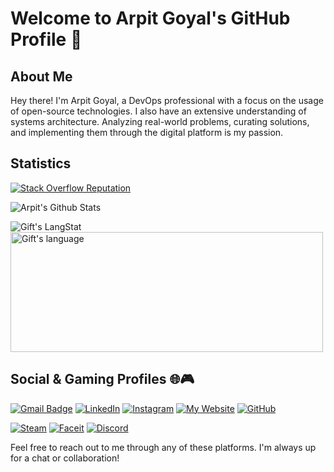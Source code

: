 # Welcome to Arpit Goyal's GitHub Profile 👋

## About Me

Hey there! I'm Arpit Goyal, a DevOps professional with a focus on the usage of open-source technologies. I also have an extensive understanding of systems architecture. Analyzing real-world problems, curating solutions, and implementing them through the digital platform is my passion.


## Statistics

[![Stack Overflow Reputation](https://img.shields.io/stackexchange/stackoverflow/r/4719293?color=orange&label=Reputation&logo=stackoverflow&style=flat-square)](https://stackoverflow.com/users/4719293)

![Arpit's Github Stats](https://github-readme-stats.vercel.app/api?username=argoyal&count_private=true&show_icons=true&include_all_commits=true&theme=light)
<div>
  <img align="center" src="https://github-readme-streak-stats.herokuapp.com/?user=argoyal" alt="Gift's LangStat" />
  <img align="center" src="https://github-readme-stats.vercel.app/api/top-langs?username=argoyal&langs_count=10&show_icons=true&locale=en&layout=compact&theme=light" alt="Gift's language" height="192px"  width="500px"/>
</div>


## Social & Gaming Profiles 🌐🎮

[![Gmail Badge](https://img.shields.io/badge/-Gmail-c14438?style=flat-square&logo=Gmail&logoColor=white&link=mailto:arpitgoyal.iitkgp@gmail.com)](mailto:arpitgoyal.iitkgp@gmail.com) [![LinkedIn](https://img.shields.io/badge/-LinkedIn-0077B5?style=flat&logo=linkedin&logoColor=white)](https://www.linkedin.com/in/arpitgoyalkgp/) [![Instagram](https://img.shields.io/badge/-Instagram-E4405F?style=flat&logo=instagram&logoColor=white)](https://www.instagram.com/_._appy_._) [![My Website](https://img.shields.io/badge/-My%20Website-646464?style=flat&logo=google-chrome&logoColor=white)](https://argoyal.github.io) [![GitHub](https://img.shields.io/badge/-GitHub-313131?style=flat&logo=github&logoColor=white)](https://github.com/argoyal)

[![Steam](https://img.shields.io/badge/-Steam-000000?style=flat&logo=steam&logoColor=white)](https://steamcommunity.com/id/rattlesnakeeda/) [![Faceit](https://img.shields.io/badge/-Faceit-FF5500?style=flat&logo=faceit&logoColor=white)](https://www.faceit.com/en/players/k33da) [![Discord](https://img.shields.io/badge/-Discord-000000?style=flat&logo=discord&logoColor=white)](https://discord.gg/YkjEmayg)


Feel free to reach out to me through any of these platforms. I'm always up for a chat or collaboration!

